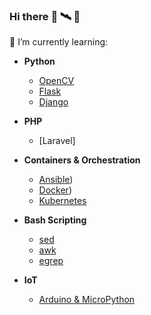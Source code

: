 ### Hi there :rocket: :artificial_satellite: :robot:

🌱 I’m currently learning:

- **Python**
  - [OpenCV](https://github.com/local-bot/python_basics/tree/master/python_libraries_basics)
  - [Flask](https://github.com/your-username/flask-repo](https://github.com/local-bot/python_basics/tree/master/python_libraries_basics))
  - [Django](https://github.com/local-bot/python_basics/tree/master/python_libraries_basics)

- **PHP**
  - [Laravel]

- **Containers & Orchestration**
  - [Ansible](https://github.com/local-bot/container_virtualization))
  - [Docker](https://github.com/local-bot/container_virtualization))
  - [Kubernetes](https://github.com/local-bot/container_virtualization)

- **Bash Scripting**
  - [sed](https://github.com/local-bot/linux_basics)
  - [awk](https://github.com/local-bot/linux_basics)
  - [egrep](https://github.com/local-bot/linux_basics)

- **IoT**
  - [Arduino & MicroPython](https://github.com/local-bot/iot_basics)
